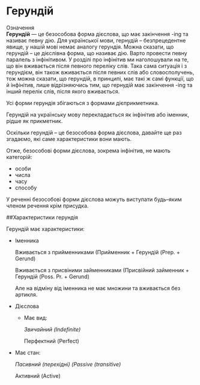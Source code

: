 # Герундiй

<div class="space">
<div class="eoz-wrap">
<span class="eoz">Означення</span>
<div class="eoz-text">
<b>Герундій</b> — це безособова форма дієслова, що має закінчення -ing та називає певну дію. Для української мови, гернудій – безпрецедентне явище, у нашій мові  немає аналогу герундія. Можна сказати, що герундій – це дієслівна форма, що називає дію. Варто провести певну паралель з інфінітивом. У розділі про інфінітив ми наголошували на те, що він вживається після певного переліку слів. Така сама ситуація і з герундієм, він також вживається після певних слів або словосполучень, тож можна сказати, що герундій, в принципі, має такі ж самі функції, що й інфінітив, лише відрізняючись тим, що гернудій має закінчення -ing та інший перелік слів, після якого вживається.
</div>
</div>
</div>

<p>Усі форми герундія збігаються з формами дієприкметника.</p>

<p>Герундій на українську мову перекладається як інфінітив або іменник, рідше як прикметник.</p>

<p>Оскільки герундій – це безособова форма дієслова, давайте ще раз згадаємо, які саме характеристики вони мають.</p>

<p>Отже, безособові форми дієслова, зокрема інфінітив, не мають категорій:</p>

<ul>
<li>особи</li>
<li>числа</li>
<li>часу</li>
<li>способу</li>
</ul>

<p>У реченні безособові форми дієслова можуть виступати будь–яким членом речення крім присудка.</p>

##Характеристики герундія

<p>Герундій має характеристики:</p>
<ul>
<li>Іменника</li>
<p>Вживається з прийменниками (Прийменник + Герундій (Prep. + Gerund)</p>
<p>Вживається з присвіними займенниками (Присвійний займенник + Герундій (Poss. Pr. + Gerund)</p>
<p>Але на відміну від іменника не має множини та вживається без артикля.</p>
<li>Дієслова</li>
<ul>
<li>Має вид:</li>
<p><i>Звичайний (Indefinite)</i></p>
<p>Перфектний (Perfect)</i></p>
</ul>
<li>Має стан:</li>
<p><i>Пасивний (перехідні) (Passive (transitive)</i></p>
<p>Активний (Active)</i></p>
</ul>
</ul>